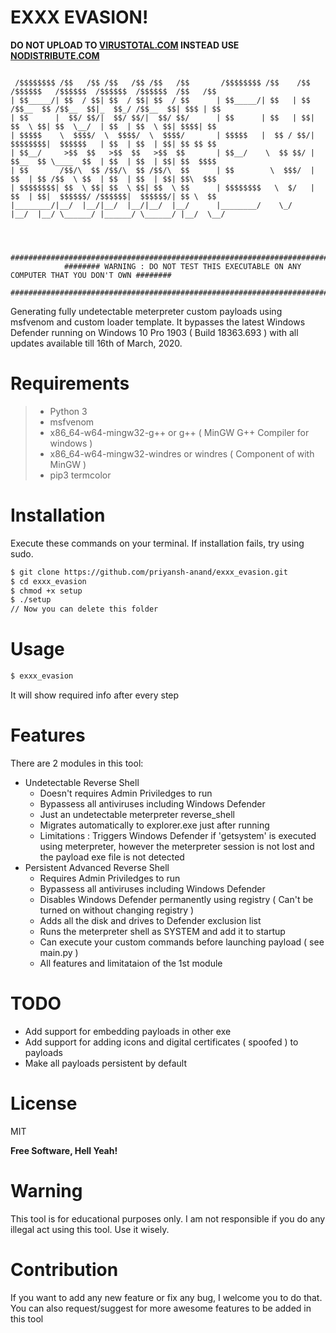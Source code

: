 # EXXX EVASION!
**DO NOT UPLOAD TO [VIRUSTOTAL.COM](https://virustotal.com) INSTEAD USE [NODISTRIBUTE.COM](https://nodistribute.com)**
```

 /$$$$$$$$ /$$   /$$ /$$   /$$ /$$   /$$       /$$$$$$$$ /$$    /$$  /$$$$$$   /$$$$$$  /$$$$$$  /$$$$$$  /$$   /$$
| $$_____/| $$  / $$| $$  / $$| $$  / $$      | $$_____/| $$   | $$ /$$__  $$ /$$__  $$|_  $$_/ /$$__  $$| $$$ | $$
| $$      |  $$/ $$/|  $$/ $$/|  $$/ $$/      | $$      | $$   | $$| $$  \ $$| $$  \__/  | $$  | $$  \ $$| $$$$| $$
| $$$$$    \  $$$$/  \  $$$$/  \  $$$$/       | $$$$$   |  $$ / $$/| $$$$$$$$|  $$$$$$   | $$  | $$  | $$| $$ $$ $$
| $$__/     >$$  $$   >$$  $$   >$$  $$       | $$__/    \  $$ $$/ | $$__  $$ \____  $$  | $$  | $$  | $$| $$  $$$$
| $$       /$$/\  $$ /$$/\  $$ /$$/\  $$      | $$        \  $$$/  | $$  | $$ /$$  \ $$  | $$  | $$  | $$| $$\  $$$
| $$$$$$$$| $$  \ $$| $$  \ $$| $$  \ $$      | $$$$$$$$   \  $/   | $$  | $$|  $$$$$$/ /$$$$$$|  $$$$$$/| $$ \  $$
|________/|__/  |__/|__/  |__/|__/  |__/      |________/    \_/    |__/  |__/ \______/ |______/ \______/ |__/  \__/
                                                                                                                   
                                                                                                                   
                                                                                                                   
            ##########################################################################################
            ######## WARNING : DO NOT TEST THIS EXECUTABLE ON ANY COMPUTER THAT YOU DON'T OWN ########
            ##########################################################################################

```
Generating fully undetectable meterpreter custom payloads using msfvenom and custom loader template. It bypasses the latest Windows Defender running on Windows 10 Pro 1903 ( Build 18363.693 ) with all updates available till 16th of March, 2020.

# Requirements
> * Python 3
> * msfvenom
> * x86_64-w64-mingw32-g++ or g++ ( MinGW G++ Compiler for windows )
> * x86_64-w64-mingw32-windres or windres ( Component of with MinGW )
> * pip3 termcolor

# Installation
Execute these commands on your terminal. If installation fails, try using sudo.
```bash
$ git clone https://github.com/priyansh-anand/exxx_evasion.git
$ cd exxx_evasion
$ chmod +x setup
$ ./setup
// Now you can delete this folder
```
# Usage
```bash
$ exxx_evasion
```
It will show required info after every step

# Features
There are 2 modules in this tool:
* Undetectable Reverse Shell
	* Doesn't requires Admin Priviledges to run
	* Bypassess all antiviruses including Windows Defender
	* Just an undetectable meterpreter reverse_shell
	* Migrates automatically to explorer.exe just after running
	* Limitations : Triggers Windows Defender if 'getsystem' is executed using meterpreter, however the meterpreter session is not lost and the payload exe file is not detected
* Persistent Advanced Reverse Shell
	* Requires Admin Priviledges to run
	* Bypassess all antiviruses including Windows Defender
	* Disables Windows Defender permanently using registry ( Can't be turned on without changing registry )
	* Adds all the disk and drives to Defender exclusion list
	* Runs the meterpreter shell as SYSTEM and add it to startup
	* Can execute your custom commands before launching payload ( see main.py )
	* All features and limitataion of the 1st module

# TODO
* Add support for embedding payloads in other exe
* Add support for adding icons and digital certificates ( spoofed ) to payloads
* Make all payloads persistent by default
# License
MIT

**Free Software, Hell Yeah!**

# Warning
This tool is for educational purposes only. I am not responsible if you do any illegal act using this tool. Use it wisely.
# Contribution
If you want to add any new feature or fix any bug, I welcome you to do that. You can also request/suggest for more awesome features to be added in this tool